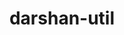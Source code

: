 ---
title: "darshan-util"
layout: cache
categories: [package, v0.19]
meta: {"versions": ["3.4.0"], "compilers": ["gcc@=11.1.0", "gcc@=7.5.0", "oneapi@=2022.1.0"], "oss": ["ubuntu18.04", "ubuntu20.04"], "platforms": ["linux"], "targets": ["x86_64"], "stacks": ["data-vis-sdk", "e4s", "e4s-oneapi"], "num_specs": 3, "num_specs_by_stack": {"data-vis-sdk": 1, "e4s": 1, "e4s-oneapi": 1}}
spec_details: [{"hash": "seghe7o6g526sf3j3awyf74kquvza72l", "compiler": "gcc@=7.5.0", "versions": ["3.4.0"], "os": "ubuntu18.04", "platform": "linux", "target": "x86_64", "variants": ["~apmpi", "~apxc", "build_system=autotools", "~bzip2"], "stacks": ["data-vis-sdk"], "size": "-", "tarball": "https://binaries.spack.io/releases/v0.19/build_cache/linux-ubuntu18.04-x86_64/gcc-7.5.0/darshan-util-3.4.0/linux-ubuntu18.04-x86_64-gcc-7.5.0-darshan-util-3.4.0-seghe7o6g526sf3j3awyf74kquvza72l.spack"}, {"hash": "ktsrbicpqedj2ttf4n4ovhm23ghpoqpb", "compiler": "gcc@=11.1.0", "versions": ["3.4.0"], "os": "ubuntu20.04", "platform": "linux", "target": "x86_64", "variants": ["~apmpi", "~apxc", "build_system=autotools", "~bzip2"], "stacks": ["e4s"], "size": "-", "tarball": "https://binaries.spack.io/releases/v0.19/build_cache/linux-ubuntu20.04-x86_64/gcc-11.1.0/darshan-util-3.4.0/linux-ubuntu20.04-x86_64-gcc-11.1.0-darshan-util-3.4.0-ktsrbicpqedj2ttf4n4ovhm23ghpoqpb.spack"}, {"hash": "lgwczx7twuktrm6wwa4bwzjldm23nfqy", "compiler": "oneapi@=2022.1.0", "versions": ["3.4.0"], "os": "ubuntu20.04", "platform": "linux", "target": "x86_64", "variants": ["~apmpi", "~apxc", "build_system=autotools", "~bzip2"], "stacks": ["e4s-oneapi"], "size": "-", "tarball": "https://binaries.spack.io/releases/v0.19/build_cache/linux-ubuntu20.04-x86_64/oneapi-2022.1.0/darshan-util-3.4.0/linux-ubuntu20.04-x86_64-oneapi-2022.1.0-darshan-util-3.4.0-lgwczx7twuktrm6wwa4bwzjldm23nfqy.spack"}]
---